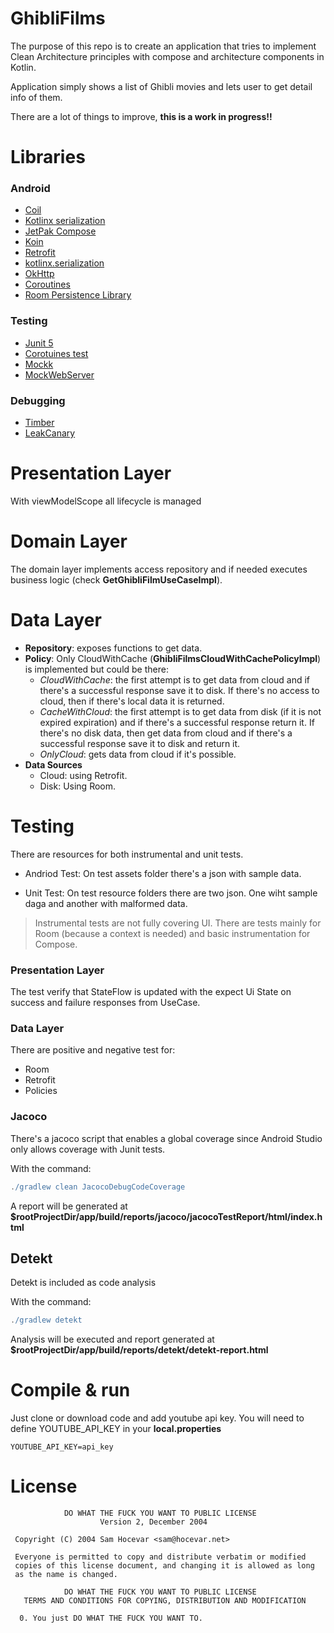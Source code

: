 # GhibliFilms

The purpose of this repo is to create an application that tries to
implement Clean Architecture principles with compose and architecture components in Kotlin.

Application simply shows a list of Ghibli movies and lets user to get detail info of them.

There are a lot of things to improve, **this is a work in progress!!**

Libraries
=========

### Android
* [Coil][1]
* [Kotlinx serialization][2]
* [JetPak Compose][3]
* [Koin][4]
* [Retrofit][5]
* [kotlinx.serialization][6]
* [OkHttp][7]
* [Coroutines][8]
* [Room Persistence Library][9]

### Testing
* [Junit 5][10]
* [Corotuines test][11]
* [Mockk][12]
* [MockWebServer][13]

### Debugging
* [Timber][14]
* [LeakCanary][15]

[1]: https://coil-kt.github.io/coil/compose/ 
[2]: https://github.com/Kotlin/kotlinx.serialization
[3]: https://developer.android.com/jetpack/compose
[4]: https://insert-koin.io/
[5]: https://github.com/square/retrofit
[6]: https://github.com/Kotlin/kotlinx.serialization
[7]: https://github.com/square/okhttp
[8]: https://github.com/Kotlin/kotlinx.coroutines
[9]: https://developer.android.com/topic/libraries/architecture/room
[10]: https://github.com/junit-team/junit5
[11]: https://github.com/Kotlin/kotlinx.coroutines/tree/master/core/kotlinx-coroutines-test
[12]: https://github.com/mockk/mockk
[13]: https://github.com/square/okhttp/tree/master/mockwebserver
[14]: https://github.com/JakeWharton/timber
[15]: https://github.com/square/leakcanary

Presentation Layer
==================
With viewModelScope all lifecycle is managed

Domain Layer
============
The domain layer implements access repository and if needed executes business logic (check **GetGhibliFilmUseCaseImpl**).

Data Layer
==========
- **Repository**: exposes functions to get data.
- **Policy**: Only CloudWithCache (**GhibliFilmsCloudWithCachePolicyImpl**) is implemented but could be there:
    - *CloudWithCache*: the first attempt is to get data from cloud and if there's
      a successful response save it to disk. If there's no access to cloud, then if
      there's local data it is returned.
    - *CacheWithCloud*: the first attempt is to get data from disk (if it is not expired expiration) 
      and if there's a successful response return it. If there's no disk data, then get data from
      cloud and if there's a successful response save it to disk and return it.
    - *OnlyCloud*: gets data from cloud if it's possible.
- **Data Sources**
    - Cloud: using Retrofit.
    - Disk: Using Room.

Testing
==========
There are resources for both instrumental and unit tests.
- Andriod Test: On test assets folder there's a json with sample data.

- Unit Test: On test resource folders there are two json. One wiht sample
  daga and another with malformed data.


>Instrumental tests are not fully covering UI. There are tests mainly for Room (because
a context is needed) and basic instrumentation for Compose.

### Presentation Layer
The test verify that StateFlow is updated with the expect Ui State on success and failure responses from UseCase.

### Data Layer
There are positive and negative test for:
- Room
- Retrofit
- Policies

### Jacoco
There's a jacoco script that enables a global coverage since Android Studio only allows coverage with Junit tests.

With the command:
```gradle
./gradlew clean JacocoDebugCodeCoverage
```
A report will be generated at **$rootProjectDir/app/build/reports/jacoco/jacocoTestReport/html/index.html**

## Detekt
Detekt is included as code analysis

With the command:
```gradle
./gradlew detekt
```
Analysis will be executed and report generated at **$rootProjectDir/app/build/reports/detekt/detekt-report.html**

Compile & run
==============
Just clone or download code and add youtube api key. You will need to define YOUTUBE_API_KEY in
your **local.properties**
```
YOUTUBE_API_KEY=api_key
```

License
=====

```
            DO WHAT THE FUCK YOU WANT TO PUBLIC LICENSE
                    Version 2, December 2004

 Copyright (C) 2004 Sam Hocevar <sam@hocevar.net>

 Everyone is permitted to copy and distribute verbatim or modified
 copies of this license document, and changing it is allowed as long
 as the name is changed.

            DO WHAT THE FUCK YOU WANT TO PUBLIC LICENSE
   TERMS AND CONDITIONS FOR COPYING, DISTRIBUTION AND MODIFICATION

  0. You just DO WHAT THE FUCK YOU WANT TO.
